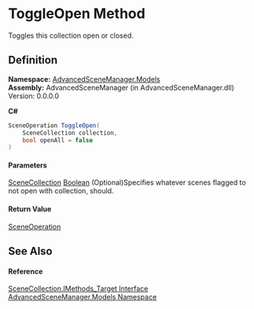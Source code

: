 # ToggleOpen Method

Toggles this collection open or closed.

## Definition

**Namespace:** [AdvancedSceneManager.Models](N_AdvancedSceneManager_Models.md)\
**Assembly:** AdvancedSceneManager (in AdvancedSceneManager.dll) Version: 0.0.0.0

**C#**

```c#
SceneOperation ToggleOpen(
	SceneCollection collection,
	bool openAll = false
)
```

#### Parameters

&#x20; [SceneCollection](T_AdvancedSceneManager_Models_SceneCollection.md)   [Boolean](https://learn.microsoft.com/dotnet/api/system.boolean)  (Optional)Specifies whatever scenes flagged to not open with collection, should.

#### Return Value

[SceneOperation](T_AdvancedSceneManager_Core_SceneOperation.md)

## See Also

#### Reference

[SceneCollection.IMethods\_Target Interface](T_AdvancedSceneManager_Models_SceneCollection_IMethods_Target.md)\
[AdvancedSceneManager.Models Namespace](N_AdvancedSceneManager_Models.md)
